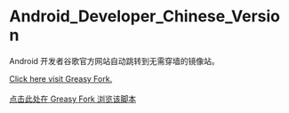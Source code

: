 # Android_Developer_Chinese_Version
Android 开发者谷歌官方网站自动跳转到无需穿墙的镜像站。




<a href="http://greasyfork.org/scripts/37313">Click here visit Greasy Fork.<br><br>点击此处在 Greasy Fork 浏览该脚本</a>
